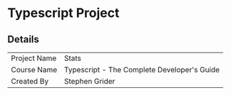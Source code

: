 # Typescript Project

## Details

|              |                                             |
| ------------ | ------------------------------------------- |
| Project Name | Stats                                       |
| Course Name  | Typescript - The Complete Developer's Guide |
| Created By   | Stephen Grider                              |
